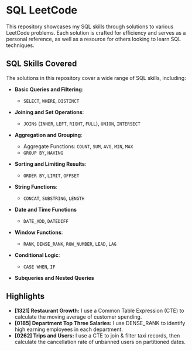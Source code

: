 # SQL LeetCode

This repository showcases my SQL skills through solutions to various LeetCode problems. Each solution is crafted for efficiency and serves as a personal reference, as well as a resource for others looking to learn SQL techniques.

## SQL Skills Covered

The solutions in this repository cover a wide range of SQL skills, including:

- **Basic Queries and Filtering**:  
  - `SELECT`, `WHERE`, `DISTINCT`

- **Joining and Set Operations**:  
  - `JOIN`s (`INNER`, `LEFT`, `RIGHT`, `FULL`), `UNION`, `INTERSECT`

- **Aggregation and Grouping**:  
  - Aggregate Functions: `COUNT`, `SUM`, `AVG`, `MIN`, `MAX`  
  - `GROUP BY`, `HAVING`

- **Sorting and Limiting Results**:  
  - `ORDER BY`, `LIMIT`, `OFFSET`

- **String Functions**:  
  - `CONCAT`, `SUBSTRING`, `LENGTH`

- **Date and Time Functions**
  - `DATE_ADD`, `DATEDIFF`
    
- **Window Functions**:  
  - `RANK`, `DENSE_RANK`, `ROW_NUMBER`, `LEAD`, `LAG`

- **Conditional Logic**:  
  - `CASE WHEN`, `IF`

- **Subqueries and Nested Queries**
  

## Highlights
- **[1321] Restaurant Growth:** I use a Common Table Expression (CTE) to calculate the moving average of customer spending.
- **[0185] Department Top Three Salaries:** I use DENSE_RANK to identify high earning employees in each department.
- **[0262] Trips and Users:** I use a CTE to join & filter taxi records, then calculate the cancellation rate of unbanned users on partitioned dates.
